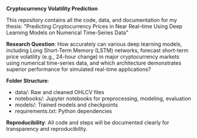 **Cryptocurrency Volatility Prediction**

This repository contains all the code, data, and documentation for my thesis:
"Predicting Cryptocurrency Prices in Near Real-time Using Deep Learning Models on Numerical Time-Series Data"



**Research Question**:
How accurately can various deep learning models, including Long Short-Term Memory (LSTM) networks, forecast short-term price volatility (e.g., 24-hour change) in major cryptocurrency markets using numerical time-series data, and which architecture demonstrates superior performance for simulated real-time applications?



**Folder Structure**:

* data/: Raw and cleaned OHLCV files
* notebooks/: Jupyter notebooks for preprocessing, modeling, evaluation
* models/: Trained models and checkpoints
* requirements.txt: Python dependencies



**Reproducibility**:
All code and steps will be documented clearly for transparency and reproducibility.

